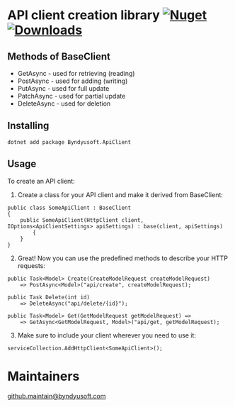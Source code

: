 # API client creation library  [![Nuget](https://img.shields.io/nuget/v/Byndyusoft.ApiClient.svg)](https://www.nuget.org/packages/Byndyusoft.ApiClient/) [![Downloads](https://img.shields.io/nuget/dt/Byndyusoft.ApiClient.svg)](https://www.nuget.org/packages/Byndyusoft.ApiClient/)

## Methods of BaseClient
* GetAsync - used for retrieving (reading)
* PostAsync - used for adding (writing)
* PutAsync - used for full update
* PatchAsync - used for partial update
* DeleteAsync - used for deletion

## Installing
```
dotnet add package Byndyusoft.ApiClient
```

## Usage
To create an API client:
1. Create a class for your API client and make it derived from BaseClient:
```
public class SomeApiClient : BaseClient
{
	public SomeApiClient(HttpClient client, IOptions<ApiClientSettings> apiSettings) : base(client, apiSettings)
    	{
	}
}
```
2. Great! Now you can use the predefined methods to describe your HTTP requests:
```
public Task<Model> Create(CreateModelRequest createModelRequest)
	=> PostAsync<Model>("api/create", createModelRequest);
			
public Task Delete(int id) 
	=> DeleteAsync("api/delete/{id}");

public Task<Model> Get(GetModelRequest getModelRequest) =>
	=> GetAsync<GetModelRequest, Model>("api/get, getModelRequest);
```
3.  Make sure to include your client wherever you need to use it:
```
serviceCollection.AddHttpClient<SomeApiClient>();
```

# Maintainers
[github.maintain@byndyusoft.com](mailto:github.maintain@byndyusoft.com)